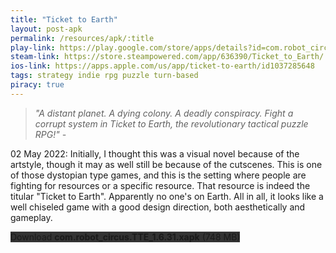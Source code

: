 ```yaml
---
title: "Ticket to Earth"
layout: post-apk
permalink: /resources/apk/:title
play-link: https://play.google.com/store/apps/details?id=com.robot_circus.TTE 
steam-link: https://store.steampowered.com/app/636390/Ticket_to_Earth/ 
ios-link: https://apps.apple.com/us/app/ticket-to-earth/id1037285648 
tags: strategy indie rpg puzzle turn-based 
piracy: true
---
```


> _"A distant planet. A dying colony. A deadly conspiracy. Fight a corrupt system in Ticket to Earth, the revolutionary tactical puzzle RPG!" - <a href="https://play.google.com/store/apps/details?id=com.robot_circus.TTE" target="_blank"></a>_

<span class="timestamp">02 May 2022:</span> Initially, I thought this was a visual novel because of the artstyle, though it may as well still be because of the cutscenes. This is one of those dystopian type games, and this is the setting where people are fighting for resources or a specific resource. That resource is indeed the titular "Ticket to Earth". Apparently no one's on Earth. All in all, it looks like a well chiseled game with a good design direction, both aesthetically and gameplay.

<div class="text-center">
    <a class="btn btn-dark btn-block w-100" onclick='apk("com.robot_circus.TTE_1.6.31.xapk")' style="text-decoration: none; background-color: #333;"> Download <b>com.robot_circus.TTE_1.6.31.xapk</b> (748 MB)</a>
</div>
